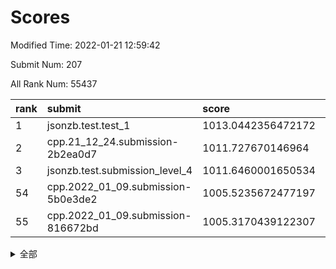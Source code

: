 # Scores

Modified Time: 2022-01-21 12:59:42

Submit Num: 207

All Rank Num: 55437

| rank |               submit               |       score        |       sigma        | pk_num |
| :--- | :--------------------------------- | :----------------- | :----------------- | :----- |
| 1    | jsonzb.test.test_1                 | 1013.0442356472172 | 0.7982226637600127 | 1069   |
| 2    | cpp.21_12_24.submission-2b2ea0d7   | 1011.727670146964  | 0.8049057814892393 | 1068   |
| 3    | jsonzb.test.submission_level_4     | 1011.6460001650534 | 0.7912003797975269 | 1073   |
| 54   | cpp.2022_01_09.submission-5b0e3de2 | 1005.5235672477197 | 0.7222199566359273 | 1073   |
| 55   | cpp.2022_01_09.submission-816672bd | 1005.3170439122307 | 0.7093649335884131 | 1071   |


<details>
<summary>全部</summary>

| rank |                 submit                 |       score        |       sigma        | pk_num |
| :--- | :------------------------------------- | :----------------- | :----------------- | :----- |
| 1    | jsonzb.test.test_1                     | 1013.0442356472172 | 0.7982226637600127 | 1069   |
| 2    | cpp.21_12_24.submission-2b2ea0d7       | 1011.727670146964  | 0.8049057814892393 | 1068   |
| 3    | jsonzb.test.submission_level_4         | 1011.6460001650534 | 0.7912003797975269 | 1073   |
| 4    | gobigger.level_3.submission_level_3_0  | 1011.3064699764794 | 0.7688960759153637 | 1070   |
| 5    | gobigger.level_3.submission_level_3_49 | 1011.2294104469315 | 0.7706433058183588 | 1073   |
| 6    | gobigger.level_3.submission_level_3_19 | 1010.98391257252   | 0.7785806946999126 | 1068   |
| 7    | gobigger.level_3.submission_level_3_35 | 1010.9725591801493 | 0.7594734577586022 | 1077   |
| 8    | gobigger.level_3.submission_level_3_40 | 1010.8514538753792 | 0.7642879947054928 | 1071   |
| 9    | gobigger.level_3.submission_level_3_42 | 1010.7630115093995 | 0.7696777066344811 | 1072   |
| 10   | gobigger.level_3.submission_level_3_34 | 1010.7018489127317 | 0.7658807485314126 | 1071   |
| 11   | gobigger.level_3.submission_level_3_27 | 1010.7005458136944 | 0.7462782202582731 | 1071   |
| 12   | gobigger.level_3.submission_level_3_48 | 1010.6832320107208 | 0.772641658109648  | 1069   |
| 13   | gobigger.level_3.submission_level_3_4  | 1010.6100565305389 | 0.7589376156807549 | 1073   |
| 14   | gobigger.level_3.submission_level_3_45 | 1010.5531437072648 | 0.7869955538708793 | 1069   |
| 15   | gobigger.level_3.submission_level_3_6  | 1010.4944219238885 | 0.7786991730099986 | 1069   |
| 16   | gobigger.level_3.submission_level_3_9  | 1010.4342901152797 | 0.7729283784158926 | 1070   |
| 17   | gobigger.level_3.submission_level_3_25 | 1010.3035490846428 | 0.7902004148150298 | 1066   |
| 18   | gobigger.level_3.submission_level_3_44 | 1010.2847100161772 | 0.7752958435005306 | 1071   |
| 19   | gobigger.level_3.submission_level_3_13 | 1010.2529371865106 | 0.7419545413323957 | 1069   |
| 20   | gobigger.level_3.submission_level_3_46 | 1010.0739483190175 | 0.7608611355075873 | 1070   |
| 21   | gobigger.level_3.submission_level_3_21 | 1010.0548237825734 | 0.7621779296683384 | 1073   |
| 22   | gobigger.level_3.submission_level_3_22 | 1010.0425568453995 | 0.7755055219624325 | 1073   |
| 23   | gobigger.level_3.submission_level_3_16 | 1010.0322210831284 | 0.7410232050449505 | 1072   |
| 24   | gobigger.level_3.submission_level_3_7  | 1009.9867984360826 | 0.7649968086317196 | 1072   |
| 25   | gobigger.level_3.submission_level_3_20 | 1009.9592591186848 | 0.7420511229350257 | 1072   |
| 26   | gobigger.level_3.submission_level_3_38 | 1009.9265294942403 | 0.777156967274624  | 1071   |
| 27   | gobigger.level_3.submission_level_3_28 | 1009.8412729055424 | 0.7525603081762653 | 1065   |
| 28   | gobigger.level_3.submission_level_3_11 | 1009.8362107329789 | 0.7492256607481561 | 1065   |
| 29   | gobigger.level_3.submission_level_3_15 | 1009.740387938012  | 0.7622443529748463 | 1075   |
| 30   | gobigger.level_3.submission_level_3_33 | 1009.7074389572725 | 0.7372123386255971 | 1070   |
| 31   | gobigger.level_3.submission_level_3_23 | 1009.669303850533  | 0.7477799257240112 | 1074   |
| 32   | gobigger.level_3.submission_level_3_18 | 1009.6610148709343 | 0.7719699935271677 | 1072   |
| 33   | gobigger.level_3.submission_level_3_17 | 1009.3745990137031 | 0.7563865564983876 | 1069   |
| 34   | gobigger.level_3.submission_level_3_39 | 1009.3582000933385 | 0.7467871036687331 | 1074   |
| 35   | gobigger.level_3.submission_level_3_14 | 1009.3404645847731 | 0.7389348324020979 | 1076   |
| 36   | gobigger.level_3.submission_level_3_24 | 1009.3131520910191 | 0.739112654511473  | 1071   |
| 37   | gobigger.level_3.submission_level_3_30 | 1009.2703669661986 | 0.740395160568405  | 1073   |
| 38   | gobigger.level_3.submission_level_3_31 | 1009.2274391194145 | 0.7448441967246259 | 1071   |
| 39   | gobigger.level_3.submission_level_3_36 | 1009.2136641828096 | 0.7576698140901245 | 1062   |
| 40   | gobigger.level_3.submission_level_3_5  | 1009.1515526401394 | 0.7496601354283771 | 1065   |
| 41   | gobigger.level_3.submission_level_3_1  | 1009.0393477231672 | 0.7712651496036607 | 1070   |
| 42   | gobigger.level_3.submission_level_3_8  | 1009.02384411787   | 0.7488423644402576 | 1069   |
| 43   | gobigger.level_3.submission_level_3_3  | 1009.0172055348651 | 0.7505803706311688 | 1068   |
| 44   | gobigger.level_3.submission_level_3_29 | 1009.0006805500236 | 0.7604577071942545 | 1077   |
| 45   | gobigger.level_3.submission_level_3_41 | 1008.9230110570509 | 0.7390536759958509 | 1074   |
| 46   | gobigger.level_3.submission_level_3_32 | 1008.9160577223423 | 0.754878622501723  | 1076   |
| 47   | gobigger.level_3.submission_level_3_2  | 1008.8764990662685 | 0.7263770696502256 | 1072   |
| 48   | gobigger.level_3.submission_level_3_10 | 1008.7936161123093 | 0.7338321643961113 | 1070   |
| 49   | gobigger.level_3.submission_level_3_26 | 1008.7812075581263 | 0.7467486996762535 | 1070   |
| 50   | gobigger.level_3.submission_level_3_43 | 1008.6636270204652 | 0.747499858290704  | 1076   |
| 51   | gobigger.level_3.submission_level_3_12 | 1008.5928815128108 | 0.7647735170863673 | 1067   |
| 52   | gobigger.level_3.submission_level_3_47 | 1008.2340627421369 | 0.7533956538476715 | 1073   |
| 53   | gobigger.level_3.submission_level_3_37 | 1007.8469417665257 | 0.7370376349291001 | 1075   |
| 54   | cpp.2022_01_09.submission-5b0e3de2     | 1005.5235672477197 | 0.7222199566359273 | 1073   |
| 55   | cpp.2022_01_09.submission-816672bd     | 1005.3170439122307 | 0.7093649335884131 | 1071   |
| 56   | gobigger.level_1.submission_level_1_3  | 1004.6920728968778 | 0.71968531048197   | 1071   |
| 57   | gobigger.level_1.submission_level_1_24 | 1004.6455724707106 | 0.7239021813977906 | 1068   |
| 58   | gobigger.level_1.submission_level_1_30 | 1004.5258524055816 | 0.7201071737179441 | 1072   |
| 59   | gobigger.level_1.submission_level_1_23 | 1004.3666791705704 | 0.7157083109848491 | 1076   |
| 60   | gobigger.level_1.submission_level_1_14 | 1004.20743728318   | 0.7144686399371811 | 1068   |
| 61   | gobigger.level_1.submission_level_1_35 | 1004.2042419615958 | 0.7174897093100894 | 1072   |
| 62   | gobigger.level_1.submission_level_1_29 | 1004.188087668187  | 0.7120262805202054 | 1070   |
| 63   | gobigger.level_1.submission_level_1_48 | 1004.1725184752584 | 0.7225139596299888 | 1069   |
| 64   | gobigger.level_1.submission_level_1_46 | 1004.0833068979238 | 0.7171788936419138 | 1069   |
| 65   | gobigger.level_1.submission_level_1_15 | 1003.9029690982738 | 0.7183704989249372 | 1076   |
| 66   | gobigger.level_1.submission_level_1_41 | 1003.7787781690138 | 0.7139848995164345 | 1073   |
| 67   | gobigger.level_1.submission_level_1_13 | 1003.7752894295226 | 0.7157611183805888 | 1072   |
| 68   | gobigger.level_1.submission_level_1_27 | 1003.692412800373  | 0.7083131052399443 | 1072   |
| 69   | gobigger.level_1.submission_level_1_6  | 1003.6583908537093 | 0.71944087485597   | 1071   |
| 70   | gobigger.level_1.submission_level_1_20 | 1003.6300232031904 | 0.7187946422691617 | 1072   |
| 71   | gobigger.level_1.submission_level_1_31 | 1003.626475712713  | 0.7226404152538015 | 1073   |
| 72   | gobigger.level_1.submission_level_1_39 | 1003.5335303933969 | 0.7210968377921054 | 1074   |
| 73   | gobigger.level_1.submission_level_1_7  | 1003.5037450232566 | 0.7215782763123862 | 1068   |
| 74   | gobigger.level_1.submission_level_1_25 | 1003.4975020016476 | 0.7078375782330205 | 1072   |
| 75   | gobigger.level_1.submission_level_1_34 | 1003.4656704956451 | 0.7025636623637282 | 1075   |
| 76   | gobigger.level_1.submission_level_1_22 | 1003.4330042653263 | 0.7198027731474118 | 1077   |
| 77   | gobigger.level_1.submission_level_1_9  | 1003.3157889425331 | 0.7092132088743193 | 1072   |
| 78   | gobigger.level_1.submission_level_1_0  | 1003.2123808626714 | 0.7269833838739834 | 1072   |
| 79   | gobigger.level_1.submission_level_1_49 | 1003.180841170086  | 0.722782016645092  | 1068   |
| 80   | gobigger.level_1.submission_level_1_1  | 1003.1794368531943 | 0.7200848465893869 | 1070   |
| 81   | gobigger.level_1.submission_level_1_12 | 1003.1418940801374 | 0.7125530746864874 | 1070   |
| 82   | gobigger.level_1.submission_level_1_47 | 1003.1376057606644 | 0.7188173212268743 | 1066   |
| 83   | gobigger.level_1.submission_level_1_16 | 1003.118414371205  | 0.7173673314017169 | 1070   |
| 84   | gobigger.level_1.submission_level_1_8  | 1003.0836536303798 | 0.7246000040517524 | 1073   |
| 85   | gobigger.level_1.submission_level_1_32 | 1003.0368697714565 | 0.7073562529838957 | 1070   |
| 86   | gobigger.level_1.submission_level_1_28 | 1003.0183046612666 | 0.7080954985236776 | 1073   |
| 87   | gobigger.level_1.submission_level_1_21 | 1002.987840318407  | 0.7156335759509793 | 1071   |
| 88   | gobigger.level_1.submission_level_1_33 | 1002.8825404514389 | 0.7180828553629393 | 1063   |
| 89   | gobigger.level_1.submission_level_1_26 | 1002.8254879023658 | 0.711302004002059  | 1073   |
| 90   | gobigger.level_1.submission_level_1_10 | 1002.7860037936683 | 0.7153935780363518 | 1072   |
| 91   | gobigger.level_1.submission_level_1_2  | 1002.722545808437  | 0.7017052657303892 | 1071   |
| 92   | gobigger.level_1.submission_level_1_40 | 1002.6512300001557 | 0.7080056602927643 | 1068   |
| 93   | gobigger.level_1.submission_level_1_19 | 1002.6080986846565 | 0.7171822238468691 | 1070   |
| 94   | gobigger.level_1.submission_level_1_4  | 1002.5939502211774 | 0.7207217270223344 | 1075   |
| 95   | gobigger.level_1.submission_level_1_5  | 1002.5143402649283 | 0.718157659771355  | 1077   |
| 96   | gobigger.level_1.submission_level_1_38 | 1002.4438735189076 | 0.7244235332533869 | 1071   |
| 97   | gobigger.level_1.submission_level_1_37 | 1002.399020373154  | 0.7092706762967846 | 1072   |
| 98   | gobigger.level_1.submission_level_1_43 | 1002.3965251918663 | 0.7176465773244768 | 1068   |
| 99   | gobigger.level_1.submission_level_1_11 | 1002.3906244959928 | 0.7123609945351561 | 1068   |
| 100  | gobigger.level_1.submission_level_1_18 | 1002.3771578750418 | 0.7160812400023581 | 1071   |
| 101  | gobigger.level_1.submission_level_1_17 | 1002.201993661399  | 0.7181050915274304 | 1073   |
| 102  | gobigger.level_1.submission_level_1_45 | 1002.2013962269538 | 0.7187984670386196 | 1070   |
| 103  | gobigger.level_1.submission_level_1_36 | 1001.9937306226782 | 0.7093942037255467 | 1068   |
| 104  | gobigger.level_1.submission_level_1_44 | 1001.8815544797136 | 0.7049358074538061 | 1069   |
| 105  | gobigger.level_1.submission_level_1_42 | 1001.7094109006739 | 0.708008908845749  | 1070   |
| 106  | gobigger.random.submission_random_24   | 997.2864720675827  | 0.7022599439590989 | 1072   |
| 107  | gobigger.random.submission_random_9    | 997.060842480664   | 0.700394126130435  | 1075   |
| 108  | gobigger.random.submission_random_37   | 997.053326128708   | 0.7067795057277436 | 1072   |
| 109  | gobigger.random.submission_random_20   | 997.0453990803123  | 0.7139909164513717 | 1071   |
| 110  | gobigger.random.submission_random_15   | 997.0392097747327  | 0.707482604055569  | 1069   |
| 111  | gobigger.random.submission_random_26   | 997.0347978707908  | 0.7109140194006877 | 1072   |
| 112  | gobigger.random.submission_random_25   | 996.9125087942034  | 0.6954825750450372 | 1074   |
| 113  | gobigger.random.submission_random_18   | 996.9050409360931  | 0.7135383382054148 | 1072   |
| 114  | gobigger.random.submission_random_2    | 996.7303485701698  | 0.7127844425700733 | 1073   |
| 115  | gobigger.random.submission_random_32   | 996.643764414452   | 0.7233620756569424 | 1071   |
| 116  | gobigger.random.submission_random_23   | 996.321974075873   | 0.7086076977380465 | 1073   |
| 117  | gobigger.random.submission_random_19   | 996.294056601041   | 0.6950201333012739 | 1075   |
| 118  | gobigger.random.submission_random_40   | 996.2896104573714  | 0.7027334179269586 | 1073   |
| 119  | gobigger.random.submission_random_17   | 996.1998888456524  | 0.6950886135952548 | 1074   |
| 120  | gobigger.random.submission_random_8    | 996.1631694732812  | 0.7074814621052669 | 1073   |
| 121  | gobigger.random.submission_random_16   | 996.1432144337954  | 0.7238637560136935 | 1070   |
| 122  | gobigger.random.submission_random_31   | 996.1406361607822  | 0.7000415920070849 | 1069   |
| 123  | gobigger.random.submission_random_42   | 996.0739944375549  | 0.7093179091010643 | 1072   |
| 124  | gobigger.random.submission_random_14   | 996.0580070118873  | 0.714991597777135  | 1072   |
| 125  | gobigger.random.submission_random_38   | 996.0294903737313  | 0.7153581868881279 | 1065   |
| 126  | gobigger.random.submission_random_45   | 996.0269549020503  | 0.705148725059648  | 1068   |
| 127  | gobigger.random.submission_random_27   | 995.952569837953   | 0.7132781525702456 | 1070   |
| 128  | gobigger.random.submission_random_39   | 995.8773819653762  | 0.7135114955283531 | 1074   |
| 129  | gobigger.random.submission_random_13   | 995.8279267894304  | 0.7130081107164541 | 1074   |
| 130  | gobigger.random.submission_random_35   | 995.8013571568324  | 0.7207743110042774 | 1074   |
| 131  | gobigger.random.submission_random_7    | 995.7470500186906  | 0.7184273544380906 | 1070   |
| 132  | gobigger.random.submission_random_47   | 995.7453956296971  | 0.7205585648329196 | 1073   |
| 133  | gobigger.random.submission_random_12   | 995.7064082251699  | 0.7071233295877334 | 1074   |
| 134  | gobigger.random.submission_random_28   | 995.6977674177241  | 0.7150440665708601 | 1068   |
| 135  | gobigger.level_2.submission_level_2_20 | 995.6930047169882  | 0.7261746061624489 | 1071   |
| 136  | gobigger.random.submission_random_48   | 995.679735390718   | 0.7080435161142973 | 1071   |
| 137  | gobigger.random.submission_random_11   | 995.6639692005567  | 0.7093633212376604 | 1066   |
| 138  | gobigger.random.submission_random_29   | 995.6015407602432  | 0.707240922446995  | 1073   |
| 139  | gobigger.random.submission_random_36   | 995.5718430499135  | 0.7132913592659942 | 1071   |
| 140  | gobigger.random.submission_random_43   | 995.5091050734934  | 0.7062994965083957 | 1071   |
| 141  | gobigger.random.submission_random_30   | 995.4910419061205  | 0.7254483843572748 | 1069   |
| 142  | gobigger.random.submission_random_21   | 995.4894850307045  | 0.7247721498950704 | 1068   |
| 143  | gobigger.random.submission_random_44   | 995.4634672384841  | 0.7043243233804971 | 1075   |
| 144  | gobigger.random.submission_random_5    | 995.4310283321388  | 0.7130164741711109 | 1076   |
| 145  | gobigger.random.submission_random_3    | 995.3943170967603  | 0.7098907079248672 | 1075   |
| 146  | gobigger.random.submission_random_6    | 995.3121407527374  | 0.7194803681462641 | 1072   |
| 147  | gobigger.random.submission_random_4    | 995.2612985814327  | 0.7060914230314961 | 1073   |
| 148  | gobigger.random.submission_random_33   | 995.2584608334809  | 0.7003324412397618 | 1070   |
| 149  | gobigger.random.submission_random_22   | 995.2055532053952  | 0.7066728172634246 | 1070   |
| 150  | gobigger.random.submission_random_34   | 995.1880556759146  | 0.7167453718623091 | 1070   |
| 151  | gobigger.random.submission_random_49   | 995.1700449062714  | 0.7165066581474403 | 1077   |
| 152  | gobigger.random.submission_random_46   | 995.1540124017647  | 0.7216218457547491 | 1069   |
| 153  | gobigger.random.submission_random_41   | 994.7969815680935  | 0.722220022551854  | 1072   |
| 154  | gobigger.random.submission_random_10   | 994.782950321005   | 0.7204701841358744 | 1073   |
| 155  | gobigger.random.submission_random_1    | 994.6498909712604  | 0.7070963952016847 | 1069   |
| 156  | gobigger.random.submission_random_0    | 994.6234154803842  | 0.7327988386231516 | 1072   |
| 157  | gobigger.level_2.submission_level_2_44 | 994.2788874030538  | 0.7398013843671954 | 1073   |
| 158  | gobigger.level_2.submission_level_2_21 | 994.058704503006   | 0.7368324362133828 | 1070   |
| 159  | gobigger.level_2.submission_level_2_9  | 993.3696147179105  | 0.7282611312271509 | 1071   |
| 160  | gobigger.level_2.submission_level_2_5  | 993.2966201669486  | 0.7425551350265072 | 1067   |
| 161  | gobigger.level_2.submission_level_2_49 | 993.1397307204679  | 0.7392577807904555 | 1069   |
| 162  | gobigger.level_2.submission_level_2_22 | 993.0728229632739  | 0.7309817599454453 | 1073   |
| 163  | gobigger.level_2.submission_level_2_36 | 992.9132269385345  | 0.7442616717612056 | 1071   |
| 164  | gobigger.level_2.submission_level_2_23 | 992.7581395192283  | 0.7219699746820908 | 1074   |
| 165  | gobigger.level_2.submission_level_2_29 | 992.7552468805617  | 0.7461797439417717 | 1068   |
| 166  | gobigger.level_2.submission_level_2_7  | 992.7293190855546  | 0.7329362787587286 | 1070   |
| 167  | gobigger.level_2.submission_level_2_4  | 992.6799402316467  | 0.7345557820526315 | 1071   |
| 168  | gobigger.level_2.submission_level_2_27 | 992.5698033341893  | 0.7448644774439256 | 1073   |
| 169  | gobigger.level_2.submission_level_2_32 | 992.507336320186   | 0.7437917538406384 | 1070   |
| 170  | gobigger.level_2.submission_level_2_43 | 992.4744026474349  | 0.7337525008167161 | 1070   |
| 171  | gobigger.level_2.submission_level_2_12 | 992.4019900199918  | 0.737770071598223  | 1072   |
| 172  | gobigger.level_2.submission_level_2_34 | 992.3964219264251  | 0.7426763848886498 | 1077   |
| 173  | gobigger.level_2.submission_level_2_15 | 992.388582197869   | 0.7327878232721479 | 1070   |
| 174  | gobigger.level_2.submission_level_2_1  | 992.3674282783392  | 0.7382056005260969 | 1073   |
| 175  | gobigger.level_2.submission_level_2_33 | 992.2685975708499  | 0.7364109494601752 | 1072   |
| 176  | gobigger.level_2.submission_level_2_17 | 992.25908263192    | 0.7722222469271492 | 1068   |
| 177  | gobigger.level_2.submission_level_2_45 | 992.1914077278052  | 0.7587694092371854 | 1076   |
| 178  | gobigger.level_2.submission_level_2_24 | 992.1860152508093  | 0.756026096209852  | 1072   |
| 179  | gobigger.level_2.submission_level_2_0  | 992.1855017516606  | 0.7539525606457611 | 1070   |
| 180  | gobigger.level_2.submission_level_2_25 | 992.1644800768867  | 0.7314012364597205 | 1075   |
| 181  | gobigger.level_2.submission_level_2_11 | 992.143807043256   | 0.7346100494965918 | 1072   |
| 182  | gobigger.level_2.submission_level_2_19 | 992.0674961203616  | 0.7481418658976864 | 1071   |
| 183  | gobigger.level_2.submission_level_2_14 | 992.0340539764874  | 0.7556153115396359 | 1073   |
| 184  | gobigger.level_2.submission_level_2_38 | 991.935949057465   | 0.7353702071625375 | 1072   |
| 185  | gobigger.level_2.submission_level_2_31 | 991.9162652068644  | 0.7569031323074915 | 1075   |
| 186  | gobigger.level_2.submission_level_2_35 | 991.899838139526   | 0.7434695421291686 | 1070   |
| 187  | gobigger.level_2.submission_level_2_16 | 991.8866865248825  | 0.7426254491481453 | 1066   |
| 188  | gobigger.level_2.submission_level_2_39 | 991.8750324908092  | 0.7319996990367197 | 1074   |
| 189  | gobigger.level_2.submission_level_2_48 | 991.7934685479089  | 0.7437867280973666 | 1069   |
| 190  | gobigger.level_2.submission_level_2_6  | 991.7066380969783  | 0.7400578167513158 | 1064   |
| 191  | gobigger.level_2.submission_level_2_13 | 991.6962073836049  | 0.7470062036380226 | 1072   |
| 192  | gobigger.level_2.submission_level_2_46 | 991.6926542165216  | 0.7616255325136402 | 1070   |
| 193  | gobigger.level_2.submission_level_2_3  | 991.5799001398229  | 0.7493006922885305 | 1071   |
| 194  | gobigger.level_2.submission_level_2_37 | 991.5440502851312  | 0.7479292688196937 | 1069   |
| 195  | gobigger.level_2.submission_level_2_40 | 991.5207531265991  | 0.7254128213432397 | 1074   |
| 196  | gobigger.level_2.submission_level_2_10 | 991.5100069834491  | 0.746909849348313  | 1071   |
| 197  | gobigger.level_2.submission_level_2_2  | 991.3089908381502  | 0.7446474083835771 | 1077   |
| 198  | gobigger.level_2.submission_level_2_47 | 991.2322179804188  | 0.7549541433669499 | 1068   |
| 199  | gobigger.level_2.submission_level_2_18 | 991.1973019552318  | 0.7361135347981789 | 1071   |
| 200  | gobigger.level_2.submission_level_2_41 | 991.1380456843407  | 0.7726264290092347 | 1074   |
| 201  | gobigger.level_2.submission_level_2_26 | 991.1098642110968  | 0.768151537099009  | 1065   |
| 202  | gobigger.level_2.submission_level_2_30 | 991.035611144963   | 0.7769347065054555 | 1072   |
| 203  | gobigger.level_2.submission_level_2_8  | 991.0262331097341  | 0.7593929886209989 | 1073   |
| 204  | gobigger.level_2.submission_level_2_28 | 990.373415577964   | 0.7500000453686297 | 1075   |
| 205  | gobigger.level_2.submission_level_2_42 | 989.7678892210716  | 0.7816057313843692 | 1070   |
| 206  | gobigger.none.submission_none_0        | 978.1070087202557  | 1.2589875778473307 | 1070   |
| 207  | gobigger.none.submission_none_1        | 976.7061639627326  | 1.3800530883478241 | 1074   |

</details>
